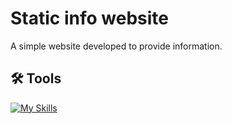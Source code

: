 # Static info website

A simple website developed to provide information.

## 🛠 Tools

[![My Skills](https://skillicons.dev/icons?i=html,css,git)](https://skillicons.dev)



